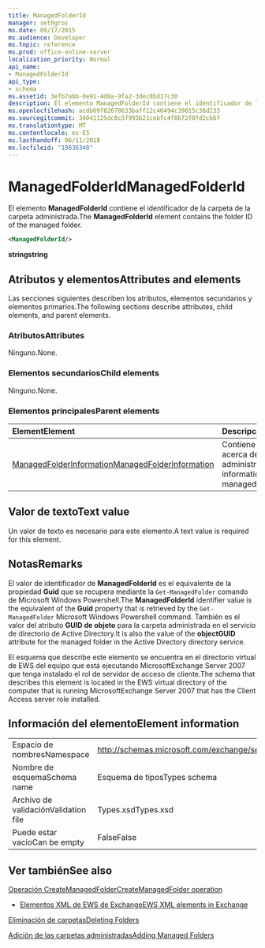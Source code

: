 ```yaml
---
title: ManagedFolderId
manager: sethgros
ms.date: 09/17/2015
ms.audience: Developer
ms.topic: reference
ms.prod: office-online-server
localization_priority: Normal
api_name:
- ManagedFolderId
api_type:
- schema
ms.assetid: 3efb7abb-0e91-4d8a-9fa2-3dec8bd17c30
description: El elemento ManagedFolderId contiene el identificador de la carpeta de la carpeta administrada.
ms.openlocfilehash: acdb69f82678633baff12c46494c39015c36d233
ms.sourcegitcommit: 34041125dc8c5f993b21cebfc4f8b72f0fd2cb6f
ms.translationtype: MT
ms.contentlocale: es-ES
ms.lasthandoff: 06/11/2018
ms.locfileid: "19836340"
---
```

# <a name="managedfolderid"></a><span data-ttu-id="717d9-103">ManagedFolderId</span><span class="sxs-lookup"><span data-stu-id="717d9-103">ManagedFolderId</span></span>

<span data-ttu-id="717d9-104">El elemento **ManagedFolderId** contiene el identificador de la carpeta de la carpeta administrada.</span><span class="sxs-lookup"><span data-stu-id="717d9-104">The **ManagedFolderId** element contains the folder ID of the managed folder.</span></span> 
  
```xml
<ManagedFolderId/>
```

 <span data-ttu-id="717d9-105">**string**</span><span class="sxs-lookup"><span data-stu-id="717d9-105">**string**</span></span>
## <a name="attributes-and-elements"></a><span data-ttu-id="717d9-106">Atributos y elementos</span><span class="sxs-lookup"><span data-stu-id="717d9-106">Attributes and elements</span></span>

<span data-ttu-id="717d9-107">Las secciones siguientes describen los atributos, elementos secundarios y elementos primarios.</span><span class="sxs-lookup"><span data-stu-id="717d9-107">The following sections describe attributes, child elements, and parent elements.</span></span>
  
### <a name="attributes"></a><span data-ttu-id="717d9-108">Atributos</span><span class="sxs-lookup"><span data-stu-id="717d9-108">Attributes</span></span>

<span data-ttu-id="717d9-109">Ninguno.</span><span class="sxs-lookup"><span data-stu-id="717d9-109">None.</span></span>
  
### <a name="child-elements"></a><span data-ttu-id="717d9-110">Elementos secundarios</span><span class="sxs-lookup"><span data-stu-id="717d9-110">Child elements</span></span>

<span data-ttu-id="717d9-111">Ninguno.</span><span class="sxs-lookup"><span data-stu-id="717d9-111">None.</span></span>
  
### <a name="parent-elements"></a><span data-ttu-id="717d9-112">Elementos principales</span><span class="sxs-lookup"><span data-stu-id="717d9-112">Parent elements</span></span>

|<span data-ttu-id="717d9-113">**Element**</span><span class="sxs-lookup"><span data-stu-id="717d9-113">**Element**</span></span>|<span data-ttu-id="717d9-114">**Descripción**</span><span class="sxs-lookup"><span data-stu-id="717d9-114">**Description**</span></span>|
|:-----|:-----|
|[<span data-ttu-id="717d9-115">ManagedFolderInformation</span><span class="sxs-lookup"><span data-stu-id="717d9-115">ManagedFolderInformation</span></span>](managedfolderinformation.md) <br/> |<span data-ttu-id="717d9-116">Contiene información acerca de una carpeta administrada.</span><span class="sxs-lookup"><span data-stu-id="717d9-116">Contains information about a managed folder.</span></span>  <br/> |
   
## <a name="text-value"></a><span data-ttu-id="717d9-117">Valor de texto</span><span class="sxs-lookup"><span data-stu-id="717d9-117">Text value</span></span>

<span data-ttu-id="717d9-118">Un valor de texto es necesario para este elemento.</span><span class="sxs-lookup"><span data-stu-id="717d9-118">A text value is required for this element.</span></span>
  
## <a name="remarks"></a><span data-ttu-id="717d9-119">Notas</span><span class="sxs-lookup"><span data-stu-id="717d9-119">Remarks</span></span>

<span data-ttu-id="717d9-120">El valor de identificador de **ManagedFolderId** es el equivalente de la propiedad **Guid** que se recupera mediante la `Get-ManagedFolder` comando de Microsoft Windows Powershell.</span><span class="sxs-lookup"><span data-stu-id="717d9-120">The **ManagedFolderId** identifier value is the equivalent of the **Guid** property that is retrieved by the  `Get-ManagedFolder` Microsoft Windows Powershell command.</span></span> <span data-ttu-id="717d9-121">También es el valor del atributo **GUID de objeto** para la carpeta administrada en el servicio de directorio de Active Directory.</span><span class="sxs-lookup"><span data-stu-id="717d9-121">It is also the value of the **objectGUID** attribute for the managed folder in the Active Directory directory service.</span></span> 
  
<span data-ttu-id="717d9-122">El esquema que describe este elemento se encuentra en el directorio virtual de EWS del equipo que está ejecutando MicrosoftExchange Server 2007 que tenga instalado el rol de servidor de acceso de cliente.</span><span class="sxs-lookup"><span data-stu-id="717d9-122">The schema that describes this element is located in the EWS virtual directory of the computer that is running MicrosoftExchange Server 2007 that has the Client Access server role installed.</span></span>
  
## <a name="element-information"></a><span data-ttu-id="717d9-123">Información del elemento</span><span class="sxs-lookup"><span data-stu-id="717d9-123">Element information</span></span>

|||
|:-----|:-----|
|<span data-ttu-id="717d9-124">Espacio de nombres</span><span class="sxs-lookup"><span data-stu-id="717d9-124">Namespace</span></span>  <br/> |http://schemas.microsoft.com/exchange/services/2006/types  <br/> |
|<span data-ttu-id="717d9-125">Nombre de esquema</span><span class="sxs-lookup"><span data-stu-id="717d9-125">Schema name</span></span>  <br/> |<span data-ttu-id="717d9-126">Esquema de tipos</span><span class="sxs-lookup"><span data-stu-id="717d9-126">Types schema</span></span>  <br/> |
|<span data-ttu-id="717d9-127">Archivo de validación</span><span class="sxs-lookup"><span data-stu-id="717d9-127">Validation file</span></span>  <br/> |<span data-ttu-id="717d9-128">Types.xsd</span><span class="sxs-lookup"><span data-stu-id="717d9-128">Types.xsd</span></span>  <br/> |
|<span data-ttu-id="717d9-129">Puede estar vacío</span><span class="sxs-lookup"><span data-stu-id="717d9-129">Can be empty</span></span>  <br/> |<span data-ttu-id="717d9-130">False</span><span class="sxs-lookup"><span data-stu-id="717d9-130">False</span></span>  <br/> |
   
## <a name="see-also"></a><span data-ttu-id="717d9-131">Ver también</span><span class="sxs-lookup"><span data-stu-id="717d9-131">See also</span></span>



[<span data-ttu-id="717d9-132">Operación CreateManagedFolder</span><span class="sxs-lookup"><span data-stu-id="717d9-132">CreateManagedFolder operation</span></span>](createmanagedfolder-operation.md)


- [<span data-ttu-id="717d9-133">Elementos XML de EWS de Exchange</span><span class="sxs-lookup"><span data-stu-id="717d9-133">EWS XML elements in Exchange</span></span>](ews-xml-elements-in-exchange.md)


[<span data-ttu-id="717d9-134">Eliminación de carpetas</span><span class="sxs-lookup"><span data-stu-id="717d9-134">Deleting Folders</span></span>](http://msdn.microsoft.com/library/1958add5-5071-4239-adb2-40f7a7d74aee%28Office.15%29.aspx)
  
[<span data-ttu-id="717d9-135">Adición de las carpetas administradas</span><span class="sxs-lookup"><span data-stu-id="717d9-135">Adding Managed Folders</span></span>](http://msdn.microsoft.com/library/846658c6-7043-40fb-8439-19f97c2a967f%28Office.15%29.aspx)

